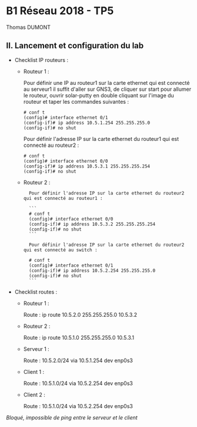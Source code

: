 # B1 Réseau 2018 - TP5
Thomas DUMONT

## II. Lancement et configuration du lab

* Checklist IP routeurs :
    * Routeur 1 :

        Pour définir une IP au routeur1 sur la carte ethernet qui est connecté au serveur1 il suffit d'aller sur GNS3, de cliquer sur start pour allumer le routeur, ouvrir solar-putty en double cliquant sur l'image du routeur et taper les commandes suivantes : 

        ```
        # conf t
        (config)# interface ethernet 0/1
        (config-if)# ip address 10.5.1.254 255.255.255.0
        (config-if)# no shut
        ```

        Pour définir l'adresse IP sur la carte ethernet du routeur1 qui est connecté au routeur2 :

        ```
        # conf t
        (config)# interface ethernet 0/0
        (config-if)# ip address 10.5.3.1 255.255.255.254
        (config-if)# no shut
        ```

    * Routeur 2 :

            Pour définir l'adresse IP sur la carte ethernet du routeur2 qui est connecté au routeur1 :

            ```
            # conf t
            (config)# interface ethernet 0/0
            (config-if)# ip address 10.5.3.2 255.255.255.254
            (config-if)# no shut
            ```

            Pour définir l'adresse IP sur la carte ethernet du routeur2 qui est connecté au switch :

            # conf t
            (config)# interface ethernet 0/1
            (config-if)# ip address 10.5.2.254 255.255.255.0
            (config-if)# no shut
            ```

* Checklist routes :

    * Routeur 1 :

        Route : ip route 10.5.2.0 255.255.255.0 10.5.3.2

    * Routeur 2 :

        Route : ip route 10.5.1.0 255.255.255.0 10.5.3.1

    * Serveur 1 :

        Route : 10.5.2.0/24 via 10.5.1.254 dev enp0s3

    * Client 1 :

        Route : 10.5.1.0/24 via 10.5.2.254 dev enp0s3

    * Client 2 :

        Route : 10.5.1.0/24 via 10.5.2.254 dev enp0s3

*Bloqué, impossible de ping entre le serveur et le client*